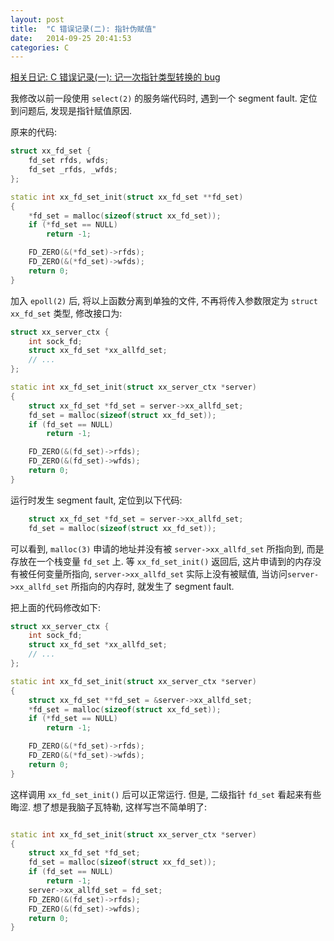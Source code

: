 ```yaml
---
layout: post
title:  "C 错误记录(二): 指针伪赋值"
date:   2014-09-25 20:41:53
categories: C
---
```


[相关日记: C 错误记录(一): 记一次指针类型转换的 bug](http://hmgle.github.io/other/2013/10/28/c-type.html)

我修改以前一段使用 `select(2)` 的服务端代码时, 遇到一个 segment fault.
定位到问题后, 发现是指针赋值原因.

原来的代码:

```cpp
struct xx_fd_set {
	fd_set rfds, wfds;
	fd_set _rfds, _wfds;
};

static int xx_fd_set_init(struct xx_fd_set **fd_set)
{
	*fd_set = malloc(sizeof(struct xx_fd_set));
	if (*fd_set == NULL)
		return -1;

	FD_ZERO(&(*fd_set)->rfds);
	FD_ZERO(&(*fd_set)->wfds);
	return 0;
}
```

加入 `epoll(2)` 后, 将以上函数分离到单独的文件, 不再将传入参数限定为 `struct xx_fd_set` 类型, 修改接口为:

```cpp
struct xx_server_ctx {
	int sock_fd;
	struct xx_fd_set *xx_allfd_set;
	// ...
};

static int xx_fd_set_init(struct xx_server_ctx *server)
{
	struct xx_fd_set *fd_set = server->xx_allfd_set;
	fd_set = malloc(sizeof(struct xx_fd_set));
	if (fd_set == NULL)
		return -1;

	FD_ZERO(&(fd_set)->rfds);
	FD_ZERO(&(fd_set)->wfds);
	return 0;
}
```

运行时发生 segment fault, 定位到以下代码:

```cpp
	struct xx_fd_set *fd_set = server->xx_allfd_set;
	fd_set = malloc(sizeof(struct xx_fd_set));
```

可以看到, `malloc(3)` 申请的地址并没有被 `server->xx_allfd_set` 所指向到, 而是存放在一个栈变量 `fd_set` 上. 等 `xx_fd_set_init()` 返回后, 这片申请到的内存没有被任何变量所指向, `server->xx_allfd_set` 实际上没有被赋值, 当访问`server->xx_allfd_set` 所指向的内存时, 就发生了 segment fault.

把上面的代码修改如下:

```cpp
struct xx_server_ctx {
	int sock_fd;
	struct xx_fd_set *xx_allfd_set;
	// ...
};

static int xx_fd_set_init(struct xx_server_ctx *server)
{
	struct xx_fd_set **fd_set = &server->xx_allfd_set;
	*fd_set = malloc(sizeof(struct xx_fd_set));
	if (*fd_set == NULL)
		return -1;

	FD_ZERO(&(*fd_set)->rfds);
	FD_ZERO(&(*fd_set)->wfds);
	return 0;
}
```

这样调用 `xx_fd_set_init()` 后可以正常运行. 但是, 二级指针 `fd_set` 看起来有些晦涩. 想了想是我脑子瓦特勒, 这样写岂不简单明了:

```cpp

static int xx_fd_set_init(struct xx_server_ctx *server)
{
	struct xx_fd_set *fd_set;
	fd_set = malloc(sizeof(struct xx_fd_set));
	if (fd_set == NULL)
		return -1;
	server->xx_allfd_set = fd_set;
	FD_ZERO(&(fd_set)->rfds);
	FD_ZERO(&(fd_set)->wfds);
	return 0;
}
```

